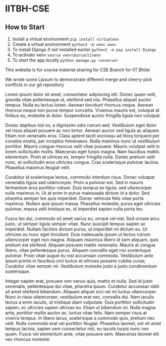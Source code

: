 # IITBH-CSE
## How to Start

1. Install a virtual environment 
` pip install virtualenv `
2. Create a virtual environment
` python3 -m venv venv `
3. To install Django if not installed earlier
` python3 -m pip install Django `
4. To activate venv
`source venv\bin\activate`
5. To start the app locally 
` python manage.py runserver `


This website is for course material sharing for CSE Branch for IIT Bhilai


We wrote some Lipsum to demonstrate different merge and cherry-pick conflicts in our git repository

Lorem ipsum dolor sit amet, consectetur adipiscing elit. Donec quam velit, gravida vitae pellentesque ut, eleifend sed nisi. Phasellus aliquet auctor tempus. Nulla eu lectus lorem. Aenean tincidunt rhoncus neque. Aenean rhoncus neque non purus tempor convallis. Vivamus mauris est, volutpat at finibus eu, molestie at dolor. Suspendisse auctor fringilla ligula non volutpat.

Donec dapibus nisl ex, a dignissim odio rutrum sed. Vestibulum eget dolor vel risus aliquet posuere ac non tortor. Aenean auctor sed ligula ac aliquam. Etiam non venenatis eros. Class aptent taciti sociosqu ad litora torquent per conubia nostra, per inceptos himenaeos. Nulla maximus nunc ut vestibulum porttitor. Mauris congue rhoncus velit vitae posuere. Mauris volutpat velit in lorem sollicitudin mollis. Maecenas eget turpis magna. Nam faucibus mattis elementum. Proin at ultrices ex, tempor fringilla nulla. Donec pretium velit nunc, et sollicitudin eros ultricies congue. Cras scelerisque pulvinar lacinia. Phasellus maximus feugiat velit.


Curabitur id scelerisque lectus, commodo interdum risus. Donec volutpat venenatis ligula sed ullamcorper. Proin a pulvinar est. Sed in mauris fermentum eros porttitor rutrum. Duis tempus ex ligula, sed ullamcorper nulla maximus in. Ut at enim in purus malesuada dictum id a dolor. Sed pharetra semper leo quis imperdiet. Donec vehicula felis vitae porta maximus. Nullam quis ipsum massa. Phasellus molestie, purus eget ultricies pulvinar, massa velit tristique ex, id imperdiet sapien nulla porta leo.

Fusce leo dui, commodo sit amet varius eu, ornare vel nisl. Sed ornare arcu justo, ut semper ligula semper vitae. Nunc suscipit tempus sapien ac imperdiet. Nullam facilisis dictum purus, ut imperdiet mi dictum eu. Ut ultricies eu nunc eget tincidunt. Duis malesuada ipsum ut lectus rutrum ullamcorper eget non magna. Aliquam maximus libero id sem aliquam, quis pretium est eleifend. Aliquam posuere mattis venenatis. Mauris at congue libero, vitae pellentesque purus. Aliquam convallis eget nisi scelerisque pulvinar. Proin vitae augue eu nisl accumsan commodo. Vestibulum ante ipsum primis in faucibus orci luctus et ultrices posuere cubilia curae; Curabitur vitae semper mi. Vestibulum molestie justo a justo condimentum scelerisque.

Integer sapien erat, posuere non varius quis, mattis et nulla. Sed id justo venenatis, pellentesque dui vitae, pharetra ipsum. Curabitur accumsan nibh sit amet eleifend bibendum. Aliquam aliquet orci vel mi luctus ullamcorper. Nunc in risus ullamcorper, vestibulum erat nec, convallis dui. Nam iaculis lectus a enim iaculis, ut tristique diam vulputate. Duis porttitor sollicitudin sapien, ac ultricies sapien ultrices eu. Etiam ut bibendum mi. Nulla magna ante, porttitor mollis auctor ac, luctus vitae felis. Nam semper risus at viverra tempus. In libero lacus, scelerisque a commodo quis, pretium nec velit. Nulla commodo erat vel porttitor feugiat. Phasellus laoreet, est sit amet tempus lacinia, sapien sem consectetur nisl, eu iaculis turpis nunc nec quam. Fusce vel elementum ante, vitae posuere sem. Maecenas laoreet elit nec rhoncus molestie. 
